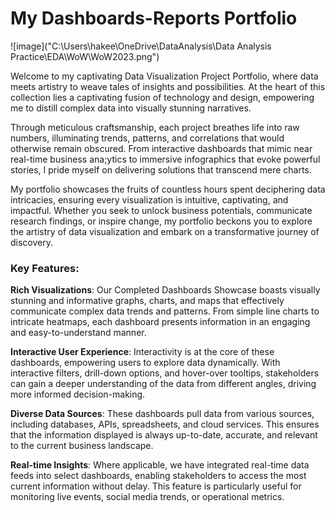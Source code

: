 # My Dashboards-Reports Portfolio
![image]("C:\Users\hakee\OneDrive\DataAnalysis\Data Analysis Practice\EDA\WoW\WoW2023.png")

Welcome to my captivating Data Visualization Project Portfolio, where data meets artistry to weave tales of insights and possibilities. At the heart of this collection lies a captivating fusion of technology and design, empowering me to distill complex data into visually stunning narratives.

Through meticulous craftsmanship, each project breathes life into raw numbers, illuminating trends, patterns, and correlations that would otherwise remain obscured. From interactive dashboards that mimic near real-time business ana;ytics to immersive infographics that evoke powerful stories, I pride myself on delivering solutions that transcend mere charts.

My portfolio showcases the fruits of countless hours spent deciphering data intricacies, ensuring every visualization is intuitive, captivating, and impactful. Whether you seek to unlock business potentials, communicate research findings, or inspire change, my portfolio beckons you to explore the artistry of data visualization and embark on a transformative journey of discovery.

### Key Features:

**Rich Visualizations**: Our Completed Dashboards Showcase boasts visually stunning and informative graphs, charts, and maps that effectively communicate complex data trends and patterns. From simple line charts to intricate heatmaps, each dashboard presents information in an engaging and easy-to-understand manner.

**Interactive User Experience**: Interactivity is at the core of these dashboards, empowering users to explore data dynamically. With interactive filters, drill-down options, and hover-over tooltips, stakeholders can gain a deeper understanding of the data from different angles, driving more informed decision-making.

**Diverse Data Sources**: These dashboards pull data from various sources, including databases, APIs, spreadsheets, and cloud services. This ensures that the information displayed is always up-to-date, accurate, and relevant to the current business landscape.

**Real-time Insights**: Where applicable, we have integrated real-time data feeds into select dashboards, enabling stakeholders to access the most current information without delay. This feature is particularly useful for monitoring live events, social media trends, or operational metrics.
